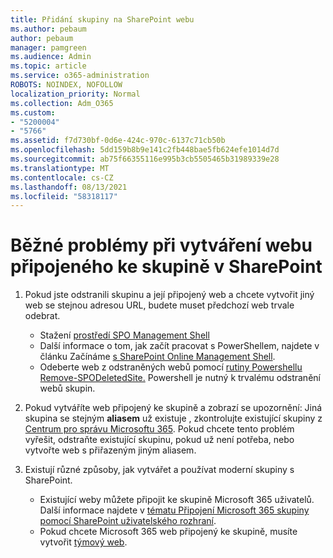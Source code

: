 ```yaml
---
title: Přidání skupiny na SharePoint webu
ms.author: pebaum
author: pebaum
manager: pamgreen
ms.audience: Admin
ms.topic: article
ms.service: o365-administration
ROBOTS: NOINDEX, NOFOLLOW
localization_priority: Normal
ms.collection: Adm_O365
ms.custom:
- "5200004"
- "5766"
ms.assetid: f7d730bf-0d6e-424c-970c-6137c71cb50b
ms.openlocfilehash: 5dd159b8b9e141c2fb448bae5fb624efe1014d7d
ms.sourcegitcommit: ab75f66355116e995b3cb5505465b31989339e28
ms.translationtype: MT
ms.contentlocale: cs-CZ
ms.lasthandoff: 08/13/2021
ms.locfileid: "58318117"
---
```

# <a name="common-issues-when-creating-a-group-connected-site-in-sharepoint"></a>Běžné problémy při vytváření webu připojeného ke skupině v SharePoint

1. Pokud jste odstranili skupinu a její připojený web a chcete vytvořit jiný web se stejnou adresou URL, budete muset předchozí web trvale odebrat.

   - Stažení [prostředí SPO Management Shell](https://support.office.com/article/introduction-to-the-sharepoint-online-management-shell-c16941c3-19b4-4710-8056-34c034493429)
   - Další informace o tom, jak začít pracovat s PowerShellem, najdete v článku Začínáme [s SharePoint Online Management Shell](https://docs.microsoft.com/powershell/module/sharepoint-online/remove-sposite).
   - Odeberte web z odstraněných webů pomocí [rutiny Powershellu Remove-SPODeletedSite.](https://docs.microsoft.com/powershell/module/sharepoint-online/remove-sposite?view=sharepoint-ps) Powershell je nutný k trvalému odstranění webů skupin.

1. Pokud vytváříte web připojený ke skupině a zobrazí se upozornění: Jiná skupina se stejným **aliasem** už existuje , zkontrolujte existující skupiny z [Centrum pro správu Microsoftu 365](https://admin.microsoft.com/AdminPortal/Home#/groups). Pokud chcete tento problém vyřešit, odstraňte existující skupinu, pokud už není potřeba, nebo vytvořte web s přiřazeným jiným aliasem.

1. Existují různé způsoby, jak vytvářet a používat moderní skupiny s SharePoint.

   - Existující weby můžete připojit ke skupině Microsoft 365 uživatelů. Další informace najdete v [tématu Připojení Microsoft 365 skupiny pomocí SharePoint uživatelského rozhraní](https://docs.microsoft.com/sharepoint/dev/transform/modernize-connect-to-office365-group#connect-an-office-365-group-using-the-sharepoint-user-interface).
   - Pokud chcete Microsoft 365 web připojený ke skupině, musíte vytvořit [týmový web](https://admin.microsoft.com/sharepoint).
